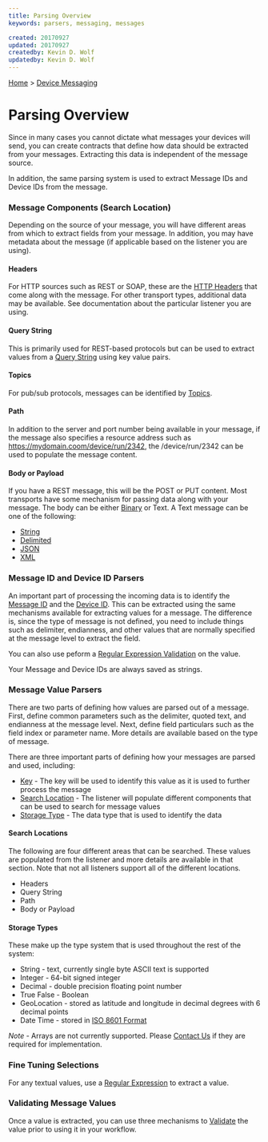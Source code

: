 ```yaml
---
title: Parsing Overview
keywords: parsers, messaging, messages

created: 20170927
updated: 20170927
createdby: Kevin D. Wolf
updatedby: Kevin D. Wolf
---
```

[Home](Index.md) > [Device Messaging](../Index.md)

# Parsing Overview

Since in many cases you cannot dictate what messages your devices will send, you can create contracts that define how data should be extracted from your messages.  Extracting this data is independent of the message source.  

In addition, the same parsing system is used to extract Message IDs and Device IDs from the message.

### Message Components (Search Location)

Depending on the source of your message, you will have different areas from which to extract fields from your message.  In addition, you may have metadata about the message (if applicable based on the listener you are using).

#### Headers
For HTTP sources such as REST or SOAP, these are the [HTTP Headers](ParsingFromHeader.md) that come along with the message.  For other transport types, additional data may be available.  See documentation about the particular listener you are using.

#### Query String
This is primarily used for REST-based protocols but can be used to extract values from a [Query String](ParsingFromQueryString.md) using key value pairs.

#### Topics
For pub/sub protocols, messages can be identified by [Topics](ParsingFromTopic.md).

#### Path
In addition to the server and port number being available in your message, if the message also specifies a resource address such as https://mydomain.coom/device/run/2342, the /device/run/2342 can be used to populate the message content.

#### Body or Payload

If you have a REST message, this will be the POST or PUT content.  Most transports have some mechanism for passing data along with your message.  The body can be either [Binary](ParsingBinaryMessages.md) or Text.  A Text message can be one of the following:
* [String](ParsingStringMessage.md)
* [Delimited](ParsingDelimitedMessage.md)
* [JSON](ParsingJsonMessage.md)
* [XML](ParsingXmlMessage.md)

### Message ID and Device ID Parsers
An important part of processing the incoming data is to identify the [Message ID](MessageIdParsing.md) and the [Device ID](DeviceIdParsing.md).
This can be extracted using the same mechanisms available for extracting values for a message.
The difference is, since the type of message is not defined, you need to include things such as delimiter, 
endianness, and other values that are normally specified at the message level to extract the field.  

You can also use peform a [Regular Expression Validation](ParsingWithRegEx.md) on the value.

Your Message and Device IDs are always saved as strings.

### Message Value Parsers
There are two parts of defining how values are parsed out of a message.  First, define common parameters such as the delimiter, quoted text, and endianness at the message level.  Next, define field particulars such as the field index or parameter name.  More details are available based on the type of message.

There are three important parts of defining how your messages are parsed and used, including: 
* [Key](../../Topics/Keys.md) - The key will be used to identify this value as it is used to further process the message
* [Search Location](#Search-Location) - The listener will populate different components that can be used to search for message values
* [Storage Type](#Storage-Types) - The data type that is used to identify the data


#### Search Locations
The following are four different areas that can be searched.  These values are populated from the listener and more details are available in that section.  Note that not all listeners support all of the different locations.
* Headers
* Query String
* Path
* Body or Payload

#### Storage Types
These make up the type system that is used throughout the rest of the system:
* String - text, currently single byte ASCII text is supported
* Integer - 64-bit signed integer
* Decimal - double precision floating point number
* True False - Boolean
* GeoLocation - stored as latitude and longitude in decimal degrees with 6 decimal points
* Date Time - stored in [ISO 8601 Format](https://en.wikipedia.org/wiki/ISO_8601)

*Note* - Arrays are not currently supported.  Please [Contact Us]('https://www.IoTAppStudio.com/Support/Request') if they are required for implementation.

### Fine Tuning Selections
For any textual values, use a [Regular Expression](RegExValueSelector.md) to extract a value. 

### Validating Message Values
Once a value is extracted, you can use three mechanisms to [Validate](Validation.md) the value prior to using it in your workflow.





